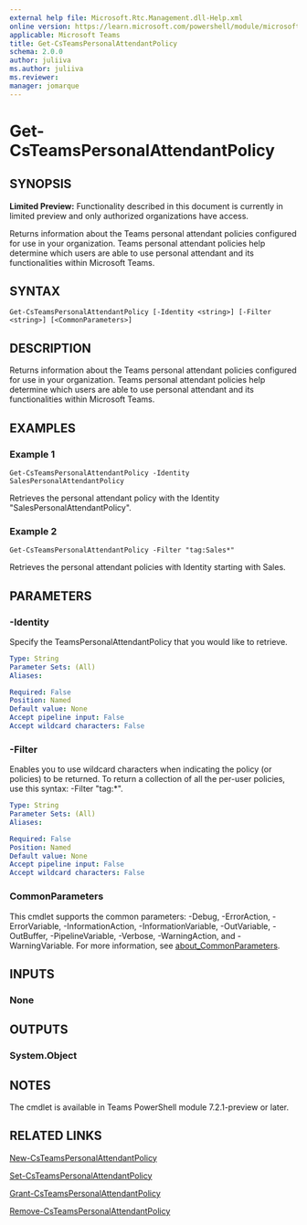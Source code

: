 ```yaml
---
external help file: Microsoft.Rtc.Management.dll-Help.xml
online version: https://learn.microsoft.com/powershell/module/microsoftteams/get-csteamspersonalattendantpolicy
applicable: Microsoft Teams
title: Get-CsTeamsPersonalAttendantPolicy
schema: 2.0.0
author: juliiva
ms.author: juliiva
ms.reviewer:
manager: jomarque
---
```


# Get-CsTeamsPersonalAttendantPolicy

## SYNOPSIS

**Limited Preview:** Functionality described in this document is currently in limited preview and only authorized organizations have access.

Returns information about the Teams personal attendant policies configured for use in your organization.
Teams personal attendant policies help determine which users are able to use personal attendant and its functionalities within Microsoft Teams.

## SYNTAX

```
Get-CsTeamsPersonalAttendantPolicy [-Identity <string>] [-Filter <string>] [<CommonParameters>]
```

## DESCRIPTION

Returns information about the Teams personal attendant policies configured for use in your organization.
Teams personal attendant policies help determine which users are able to use personal attendant and its functionalities within Microsoft Teams.

## EXAMPLES

### Example 1
```
Get-CsTeamsPersonalAttendantPolicy -Identity SalesPersonalAttendantPolicy
```

Retrieves the personal attendant policy with the Identity "SalesPersonalAttendantPolicy".

### Example 2
```
Get-CsTeamsPersonalAttendantPolicy -Filter "tag:Sales*"
```

Retrieves the personal attendant policies with Identity starting with Sales.

## PARAMETERS

### -Identity
Specify the TeamsPersonalAttendantPolicy that you would like to retrieve.

```yaml
Type: String
Parameter Sets: (All)
Aliases:

Required: False
Position: Named
Default value: None
Accept pipeline input: False
Accept wildcard characters: False
```

### -Filter
Enables you to use wildcard characters when indicating the policy (or policies) to be returned.
To return a collection of all the per-user policies, use this syntax: -Filter "tag:*".

```yaml
Type: String
Parameter Sets: (All)
Aliases:

Required: False
Position: Named
Default value: None
Accept pipeline input: False
Accept wildcard characters: False
```

### CommonParameters
This cmdlet supports the common parameters: -Debug, -ErrorAction, -ErrorVariable, -InformationAction, -InformationVariable, -OutVariable, -OutBuffer, -PipelineVariable, -Verbose, -WarningAction, and -WarningVariable. For more information, see [about_CommonParameters](https://go.microsoft.com/fwlink/?LinkID=113216).

## INPUTS

### None

## OUTPUTS

### System.Object

## NOTES

The cmdlet is available in Teams PowerShell module 7.2.1-preview or later.

## RELATED LINKS

[New-CsTeamsPersonalAttendantPolicy](./new-csteamspersonalattendantpolicy.md)

[Set-CsTeamsPersonalAttendantPolicy](./set-csteamspersonalattendantpolicy.md)

[Grant-CsTeamsPersonalAttendantPolicy](./grant-csteamspersonalattendantpolicy.md)

[Remove-CsTeamsPersonalAttendantPolicy](./remove-csteamspersonalattendantpolicy.md)
